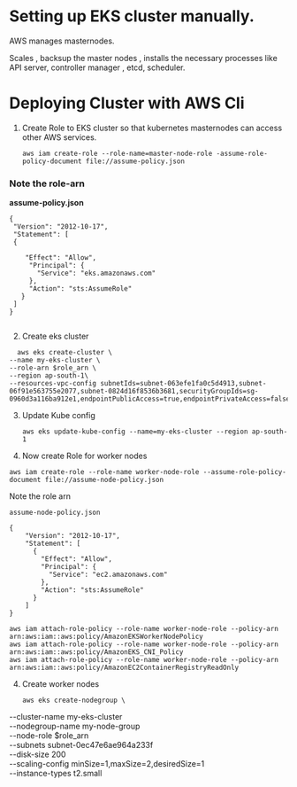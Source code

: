# Setting up EKS cluster manually.

AWS manages masternodes. 

Scales , backsup the master nodes , installs the necessary processes like API server, controller manager , etcd, scheduler.

# Deploying Cluster with AWS Cli

1. Create Role to EKS cluster so that kubernetes masternodes can access other AWS services.

   ``` aws iam create-role --role-name=master-node-role -assume-role-policy-document file://assume-policy.json ```

### Note the role-arn

   <b>assume-policy.json</b>
   ```
 {
    "Version": "2012-10-17",
    "Statement": [
    {
    
       "Effect": "Allow",
        "Principal": {
          "Service": "eks.amazonaws.com"
        },
        "Action": "sts:AssumeRole"
      }
    ]
}
   ```
```aws  iam attach-role-policy --role-name master-node-role --policy-arn arn:aws:iam::aws:policy/AmazonEKSClusterPolicy
 ```

2.  Create eks cluster

```
  aws eks create-cluster \
--name my-eks-cluster \
--role-arn $role_arn \
--region ap-south-1\
--resources-vpc-config subnetIds=subnet-063efe1fa0c5d4913,subnet-06f91e563755e2077,subnet-0824d16f8536b3681,securityGroupIds=sg-0960d3a116ba912e1,endpointPublicAccess=true,endpointPrivateAccess=false

 ```
3. Update Kube config
   
   ``` aws eks update-kube-config --name=my-eks-cluster --region ap-south-1  ```

3. Now create Role for worker nodes

  ``` aws iam create-role --role-name worker-node-role --assume-role-policy-document file://assume-node-policy.json ```

  Note the role arn
  
`assume-node-policy.json`

```
{
    "Version": "2012-10-17",
    "Statement": [
      {
        "Effect": "Allow",
        "Principal": {
          "Service": "ec2.amazonaws.com"
        },
        "Action": "sts:AssumeRole"
      }
    ]
}
```
```
aws iam attach-role-policy --role-name worker-node-role --policy-arn arn:aws:iam::aws:policy/AmazonEKSWorkerNodePolicy
aws iam attach-role-policy --role-name worker-node-role --policy-arn arn:aws:iam::aws:policy/AmazonEKS_CNI_Policy
aws iam attach-role-policy --role-name worker-node-role --policy-arn arn:aws:iam::aws:policy/AmazonEC2ContainerRegistryReadOnly
```

4. Create worker nodes

     ```
     aws eks create-nodegroup \
--cluster-name my-eks-cluster \
--nodegroup-name my-node-group \
--node-role $role_arn \
--subnets subnet-0ec47e6ae964a233f \
--disk-size 200 \
--scaling-config minSize=1,maxSize=2,desiredSize=1 \
--instance-types t2.small
```


  
  

   


    
   
